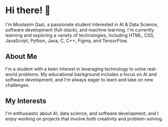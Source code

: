 # Hi there! 👋

I'm Moutasim Qazi, a passionate student interested in AI & Data Science, software development (full-stack), and machine learning. I'm currently learning and exploring a variety of technologies, including HTML, CSS, JavaScript, Python, Java, C, C++, Figma, and TensorFlow.

## About Me

I'm a student with a keen interest in leveraging technology to solve real-world problems. My educational background includes a focus on AI and software development, and I'm always eager to learn and take on new challenges.

## My Interests

I'm enthusiastic about AI, data science, and software development, and I enjoy working on projects that involve both creativity and problem-solving.
